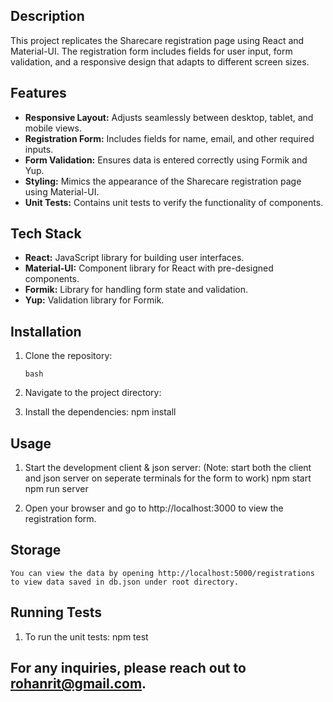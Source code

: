 ## Description

This project replicates the Sharecare registration page using React and Material-UI. The registration form includes fields for user input, form validation, and a responsive design that adapts to different screen sizes.

## Features

- **Responsive Layout:** Adjusts seamlessly between desktop, tablet, and mobile views.
- **Registration Form:** Includes fields for name, email, and other required inputs.
- **Form Validation:** Ensures data is entered correctly using Formik and Yup.
- **Styling:** Mimics the appearance of the Sharecare registration page using Material-UI.
- **Unit Tests:** Contains unit tests to verify the functionality of components.

## Tech Stack

- **React:** JavaScript library for building user interfaces.
- **Material-UI:** Component library for React with pre-designed components.
- **Formik:** Library for handling form state and validation.
- **Yup:** Validation library for Formik.

## Installation

1. Clone the repository:

   `bash`

2. Navigate to the project directory:

3. Install the dependencies:
   npm install

## Usage

1.  Start the development client & json server: (Note: start both the client and json server on seperate terminals for the form to work)
    npm start
    npm run server

2.  Open your browser and go to http://localhost:3000 to view the registration form.

## Storage

    You can view the data by opening http://localhost:5000/registrations to view data saved in db.json under root directory.

## Running Tests

1. To run the unit tests:
   npm test

## For any inquiries, please reach out to rohanrit@gmail.com.
